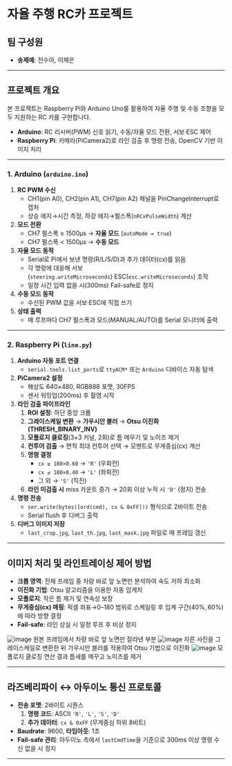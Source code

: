 # 자율 주행 RC카 프로젝트

## 팀 구성원
- **송제예**: 전수아, 이채은

---

## 프로젝트 개요
본 프로젝트는 Raspberry Pi와 Arduino Uno를 활용하여 자율 주행 및 수동 조향을 모두 지원하는 RC 카를 구현합니다.  
- **Arduino**: RC 리시버(PWM) 신호 읽기, 수동/자율 모드 전환, 서보·ESC 제어  
- **Raspberry Pi**: 카메라(PiCamera2)로 라인 검출 후 명령 전송, OpenCV 기반 이미지 처리  

---

### 1. Arduino (`arduino.ino`)
1. **RC PWM 수신**  
   - CH1(pin A0), CH2(pin A1), CH7(pin A2) 채널을 PinChangeInterrupt로 캡처  
   - 상승 에지→시간 측정, 하강 에지→펄스폭(`nRCxPulseWidth`) 계산  
2. **모드 전환**  
   - CH7 펄스폭 ≥ 1500µs → **자율 모드** (`autoMode = true`)  
   - CH7 펄스폭 < 1500µs → **수동 모드**  
3. **자율 모드 동작**  
   - Serial로 Pi에서 보낸 명령(R/L/S/D)과 추가 데이터(cx)를 읽음  
   - 각 명령에 대응해 서보(`steering.writeMicroseconds`)·ESC(`esc.writeMicroseconds`) 조작  
   - 일정 시간 입력 없을 시(300ms) Fail-safe로 정지  
4. **수동 모드 동작**  
   - 수신된 PWM 값을 서보·ESC에 직접 쓰기  
5. **상태 출력**  
   - 매 루프마다 CH7 펄스폭과 모드(MANUAL/AUTO)를 Serial 모니터에 출력

---

### 2. Raspberry Pi (`line.py`)
1. **Arduino 자동 포트 연결**  
   - `serial.tools.list_ports`로 `ttyACM*` 또는 `Arduino` 디바이스 자동 탐색  
2. **PiCamera2 설정**  
   - 해상도 640×480, RGB888 포맷, 30FPS  
   - 센서 워밍업(200ms) 후 촬영 시작  
3. **라인 검출 파이프라인**  
   1. **ROI 설정**: 하단 중앙 크롭  
   2. **그레이스케일 변환** → **가우시안 블러** → **Otsu 이진화(THRESH_BINARY_INV)**  
   3. **모폴로지 클로징**(3×3 커널, 2회)로 틈 메우기 및 노이즈 제거  
   4. **컨투어 검출** → 면적 최대 컨투어 선택 → 모멘트로 무게중심(cx) 계산  
   5. **명령 결정**  
      - `cx ≥ 180×0.60` → `'R'` (우회전)  
      - `cx ≤ 180×0.40` → `'L'` (좌회전)  
      - 그 외 → `'S'` (직진)  
   6. **라인 미검출 시** miss 카운트 증가 → 20회 이상 누적 시 `'D'` (정지) 전송  
4. **명령 전송**  
   - `ser.write(bytes([ord(cmd), cx & 0xFF]))` 형식으로 2바이트 전송  
   - Serial flush 후 디버그 출력  
5. **디버그 이미지 저장**  
   - `last_crop.jpg`, `last_th.jpg`, `last_mask.jpg` 파일로 매 프레임 갱신

---

## 이미지 처리 및 라인트레이싱 제어 방법
- **크롭 영역**: 전체 프레임 중 차량 바로 앞 노면만 분석하여 속도 저하 최소화  
- **이진화 기법**: Otsu 알고리즘을 이용한 자동 임계치  
- **모폴로지**: 작은 틈 제거 및 연속성 보장  
- **무게중심(cx) 매핑**: 픽셀 좌표→0–180 범위로 스케일링 후 임계 구간(40%, 60%)에 따라 방향 결정  
- **Fail-safe**: 라인 상실 시 일정 루프 후 비상 정지

![image](https://github.com/user-attachments/assets/b7192fcf-0756-48f1-9e34-a74a9d876dc7)
원본 프레임에서 차량 바로 앞 노면만 잘라낸 부분
![image](https://github.com/user-attachments/assets/255e9dc7-3665-4754-a3f7-89cdc227d9b5)
자른 사진을 그레이스케일로 변환한 뒤 가우시안 블러를 적용하여 Otsu 기법으로 이진화
![image](https://github.com/user-attachments/assets/013a882c-a7b2-41a3-b997-e287c59fcde9)
모폴로지 클로징 연산 결과
틈새를 메꾸고 노이즈를 제거



---

## 라즈베리파이 ↔ 아두이노 통신 프로토콜
- **전송 포맷**: 2바이트 시퀀스  
  1. **명령 코드**: ASCII `'R'`, `'L'`, `'S'`, `'D'`  
  2. **추가 데이터**: `cx & 0xFF` (무게중심 하위 8비트)  
- **Baudrate**: 9600, **타임아웃**: 1초  
- **Fail-safe 관리**: 아두이노 측에서 `lastCmdTime`을 기준으로 300ms 이상 명령 수신 없을 시 정지

---
